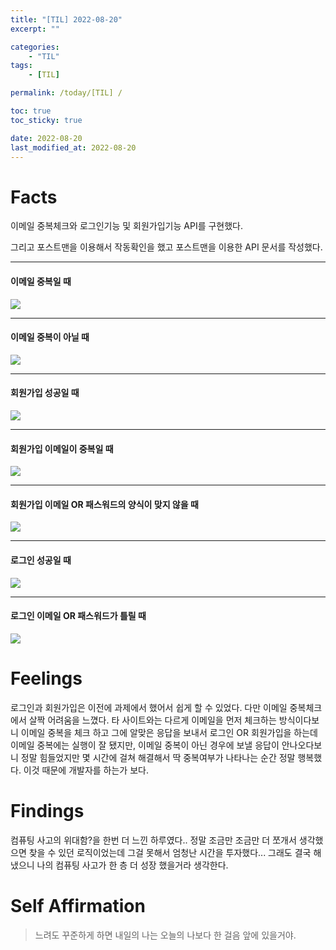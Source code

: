 ```yaml
---
title: "[TIL] 2022-08-20"
excerpt: ""

categories:
    - "TIL"
tags:
    - [TIL]

permalink: /today/[TIL] /

toc: true
toc_sticky: true

date: 2022-08-20
last_modified_at: 2022-08-20
---
```

# Facts

이메일 중복체크와 로그인기능 및 회원가입기능 API를 구현했다.

그리고 포스트맨을 이용해서 작동확인을 했고 포스트맨을 이용한 API 문서를 작성했다.

****

#### 이메일 중복일 때

![](../../assets/images/posts_img/TIL/2022-08-20-TIL2.png)
****

#### 이메일 중복이 아닐 때
![](../../assets/images/posts_img/TIL/2022-08-20-TIL1.png)

****

#### 회원가입 성공일 때
![](../../assets/images/posts_img/TIL/2022-08-20-TIL3.png)

****

#### 회원가입 이메일이 중복일 때
![](../../assets/images/posts_img/TIL/2022-08-20-TIL4.png)

****

#### 회원가입 이메일 OR 패스워드의 양식이 맞지 않을 때
![](../../assets/images/posts_img/TIL/2022-08-20-TIL5.png)

****

#### 로그인 성공일 때
![](../../assets/images/posts_img/TIL/2022-08-20-TIL7.png)

****

#### 로그인 이메일 OR 패스워드가 틀릴 때
![](../../assets/images/posts_img/TIL/2022-08-20-TIL6.png)

# Feelings

로그인과 회원가입은 이전에 과제에서 했어서 쉽게 할 수 있었다. 다만 이메일 중복체크에서 살짝 어려움을 느꼈다. 타 사이트와는 다르게 이메일을 먼저 체크하는 방식이다보니 이메일 중복을 체크 하고 그에 알맞은 응답을 보내서 로그인 OR 회원가입을 하는데 이메일 중복에는 실행이 잘 됐지만, 이메일 중복이 아닌 경우에 보낼 응답이 안나오다보니 정말 힘들었지만 몇 시간에 걸쳐 해결해서 딱 중복여부가 나타나는 순간 정말 행복했다. 이것 때문에 개발자를 하는가 보다.

# Findings

컴퓨팅 사고의 위대함?을 한번 더 느낀 하루였다..
정말 조금만 조금만 더 쪼개서 생각했으면 찾을 수 있던 로직이었는데 그걸 못해서 엄청난 시간을 투자했다... 그래도 결국 해냈으니 나의 컴퓨팅 사고가 한 층 더 성장 했을거라 생각한다.


# Self Affirmation

> 느려도 꾸준하게 하면 내일의 나는 오늘의 나보다 한 걸음 앞에 있을거야.